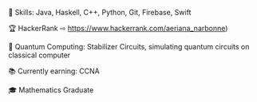 🤖 Skills: Java, Haskell, C++, Python, Git, Firebase, Swift 

🏆 HackerRank ⇨ https://www.hackerrank.com/aeriana_narbonne)  

🌌 Quantum Computing: Stabilizer Circuits, simulating quantum circuits on classical computer  

📚 Currently earning: CCNA  

🎓 Mathematics Graduate  
